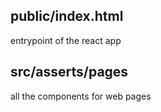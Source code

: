 ## public/index.html

entrypoint of the react app

## src/asserts/pages

all the components for web pages
